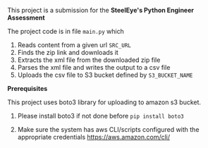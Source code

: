 This project is a submission for the **SteelEye's Python Engineer Assessment**

The project code is in file `main.py` which 
1. Reads content from a given url `SRC_URL`
2. Finds the zip link and downloads it
3. Extracts the xml file from the downloaded zip file
4. Parses the xml file and writes the output to a csv file
5. Uploads the csv file to S3 bucket defined by `S3_BUCKET_NAME`

**Prerequisites**

This project uses boto3 library for uploading to amazon s3 bucket.

1. Please install boto3 if not done before
`pip install boto3`

2. Make sure the system has aws CLI/scripts configured with the appropriate credentials
https://aws.amazon.com/cli/
